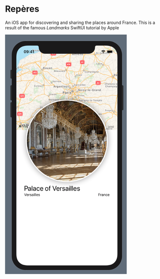 # Repères

An iOS app for discovering and sharing the places around France. This is a result of the famous _Landmarks_ SwiftUI tutorial by Apple



<img src="https://github.com/alivcor/Reperes/raw/master/screenshot.png" width="400px"/>
